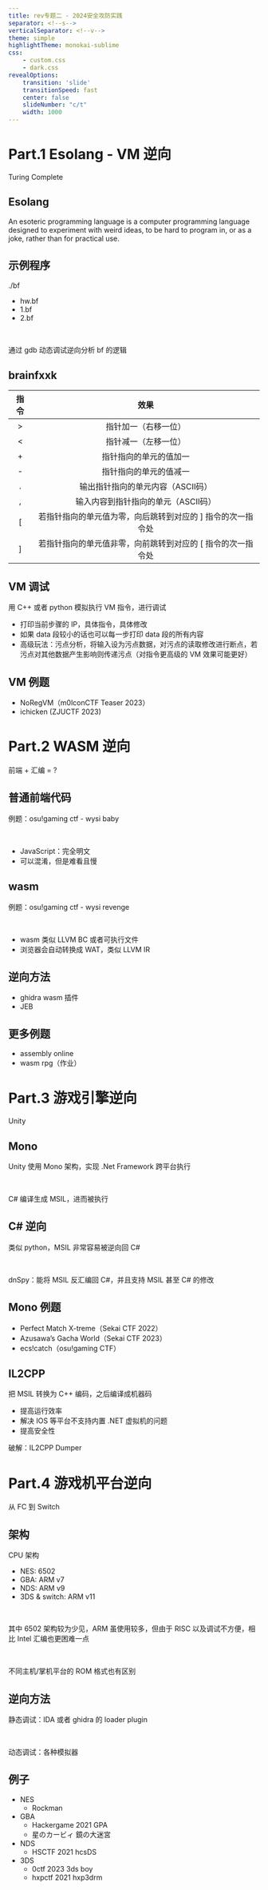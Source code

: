 ```yaml
---
title: rev专题二 - 2024安全攻防实践
separator: <!--s-->
verticalSeparator: <!--v-->
theme: simple
highlightTheme: monokai-sublime
css:
    - custom.css
    - dark.css
revealOptions:
    transition: 'slide'
    transitionSpeed: fast
    center: false
    slideNumber: "c/t"
    width: 1000
---
```


<!-- .slide: data-background="rev-lec3/cover.png" -->
<!--s-->
<!-- .slide: data-background="rev-lec3/background.png" -->

<div class="middle center">
<div style="width: 100%">

# Part.1 Esolang - VM 逆向

Turing Complete

</div>
</div>

<!--v-->
<!-- .slide: data-background="rev-lec3/background.png" -->

## Esolang

An esoteric programming language is a computer programming language designed to experiment with weird ideas, to be hard to program in, or as a joke, rather than for practical use.

<!--v-->
<!-- .slide: data-background="rev-lec3/background.png" -->

## 示例程序

./bf

- hw.bf
- 1.bf
- 2.bf

<br>

通过 gdb 动态调试逆向分析 bf 的逻辑

<!--v-->
<!-- .slide: data-background="rev-lec3/background.png" -->

## brainfxxk

<div class="three-line">

| 指令 | 效果 |
| :--: | :--: |
| > | 指针加一（右移一位）|
| < | 指针减一（左移一位）|
| +   | 指针指向的单元的值加一 |
| - |指针指向的单元的值减一 |
| . | 输出指针指向的单元内容（ASCII码） |
| , | 输入内容到指针指向的单元（ASCII码） |
| [ | 若指针指向的单元值为零，向后跳转到对应的 ] 指令的次一指令处 |
| ] | 若指针指向的单元值非零，向前跳转到对应的 [ 指令的次一指令处 |

</div>

<!--v-->
<!-- .slide: data-background="rev-lec3/background.png" -->

## VM 调试

用 C++ 或者 python 模拟执行 VM 指令，进行调试

- 打印当前步骤的 IP，具体指令，具体修改
- 如果 data 段较小的话也可以每一步打印 data 段的所有内容
- 高级玩法：污点分析，将输入设为污点数据，对污点的读取修改进行断点，若污点对其他数据产生影响则传递污点（对指令更高级的 VM 效果可能更好）

<!--v-->
<!-- .slide: data-background="rev-lec3/background.png" -->

## VM 例题

- NoRegVM（m0lconCTF Teaser 2023）
- ichicken (ZJUCTF 2023)

<!--s-->
<!-- .slide: data-background="rev-lec3/background.png" -->

<div class="middle center">
<div style="width: 100%">

# Part.2 WASM 逆向

前端 + 汇编 = ?

</div>
</div>

<!--v-->
<!-- .slide: data-background="rev-lec3/background.png" -->

## 普通前端代码

例题：osu!gaming ctf - wysi baby

<br>

- JavaScript：完全明文
- 可以混淆，但是难看且慢

<!--v-->
<!-- .slide: data-background="rev-lec3/background.png" -->

## wasm

例题：osu!gaming ctf - wysi revenge

<br>

- wasm 类似 LLVM BC 或者可执行文件
- 浏览器会自动转换成 WAT，类似 LLVM IR

<!--v-->
<!-- .slide: data-background="rev-lec3/background.png" -->

## 逆向方法

- ghidra wasm 插件
- JEB

<!--v-->
<!-- .slide: data-background="rev-lec3/background.png" -->

## 更多例题

- assembly online
- wasm rpg（作业）

<!--s-->
<!-- .slide: data-background="rev-lec3/background.png" -->

<div class="middle center">
<div style="width: 100%">

# Part.3 游戏引擎逆向

Unity

</div>
</div>

<!--v-->
<!-- .slide: data-background="rev-lec3/background.png" -->

## Mono

Unity 使用 Mono 架构，实现 .Net Framework 跨平台执行

<br>

C# 编译生成 MSIL，进而被执行

<!--v-->
<!-- .slide: data-background="rev-lec3/background.png" -->

## C# 逆向

类似 python，MSIL 非常容易被逆向回 C#

<br>

dnSpy：能将 MSIL 反汇编回 C#，并且支持 MSIL 甚至 C# 的修改

<!--v-->
<!-- .slide: data-background="rev-lec3/background.png" -->

## Mono 例题

- Perfect Match X-treme（Sekai CTF 2022）
- Azusawa’s Gacha World（Sekai CTF 2023）
- ecs!catch（osu!gaming CTF）

<!--v-->
<!-- .slide: data-background="rev-lec3/background.png" -->

## IL2CPP

把 MSIL 转换为 C++ 编码，之后编译成机器码

- 提高运行效率
- 解决 IOS 等平台不支持内置 .NET 虚拟机的问题
- 提高安全性

破解：IL2CPP Dumper

<!--s-->
<!-- .slide: data-background="rev-lec3/background.png" -->

<div class="middle center">
<div style="width: 100%">

# Part.4 游戏机平台逆向

从 FC 到 Switch

</div>
</div>

<!--v-->
<!-- .slide: data-background="rev-lec3/background.png" -->

## 架构

CPU 架构

- NES: 6502
- GBA: ARM v7
- NDS: ARM v9
- 3DS & switch: ARM v11

<br>

其中 6502 架构较为少见，ARM 虽使用较多，但由于 RISC 以及调试不方便，相比 Intel 汇编也更困难一点

<br>

不同主机/掌机平台的 ROM 格式也有区别

<!--v-->
<!-- .slide: data-background="rev-lec3/background.png" -->

## 逆向方法

静态调试：IDA 或者 ghidra 的 loader plugin

<br>

动态调试：各种模拟器

<!--v-->
<!-- .slide: data-background="rev-lec3/background.png" -->

## 例子

- NES
    - Rockman
- GBA
    - Hackergame 2021 GPA
    - 星のカービィ 鏡の大迷宮
- NDS
    - HSCTF 2021 hcsDS
- 3DS
    - 0ctf 2023 3ds boy
    - hxpctf 2021 hxp3drm

<!--s-->
<!-- .slide: data-background="rev-lec3/ending.png" -->
